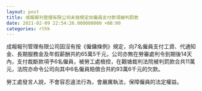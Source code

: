 ```yaml
---
layout: post
title: 成報報刊管理有限公司未按規定向僱員支付款項被判罰款
date: 2021-02-09 22:54:26.000000000 +08:00
categories: rthk
---
```


成報報刊管理有限公司因沒有按《僱傭條例》規定，向7名僱員支付工資、代通知金、長期服務金及年假薪酬共約65萬5千元，公司亦無在勞審處判令到期後14天內，支付裁斷款項予6名僱員，被勞工處檢控，在觀塘裁判法院被判罰款合共11萬元，法院亦命令公司向其中6名僱員賠償合共約93萬6千元的欠款。

勞工處發言人說，不會容忍違法行為，會嚴厲執法，保障僱員的法定權益。
